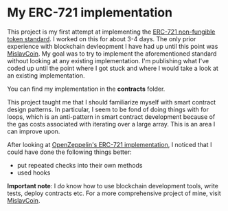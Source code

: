 # My ERC-721 implementation

This project is my first attempt at implementing the [ERC-721 non-fungible token standard](https://eips.ethereum.org/EIPS/eip-721). I worked on this for about 3-4 days. The only prior experience with blockchain devleopment I have had up until this point was [MislavCoin](https://github.com/MislavJuric/MislavCoin). My goal was to try to implement the aforementioned standard without looking at any existing implementation. I'm publishing what I've coded up until the point where I got stuck and where I would take a look at an existing implementation.

You can find my implementation in the **contracts** folder.

This project taught me that I should familiarize myself with smart contract design patterns. In particular, I seem to be fond of doing things with for loops, which is an anti-pattern in smart contract development because of the gas costs associated with iterating over a large array. This is an area I can improve upon.

After looking at [OpenZeppelin's ERC-721 implementation](https://github.com/OpenZeppelin/openzeppelin-contracts/blob/master/contracts/token/ERC721/ERC721.sol), I noticed that I could have done the following things better:

- put repeated checks into their own methods
- used hooks

**Important note**: I *do* know how to use blockchain development tools, write tests, deploy contracts etc. For a more comprehensive project of mine, visit [MislavCoin](https://github.com/MislavJuric/MislavCoin).
